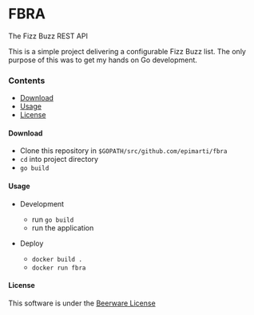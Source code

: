 # FBRA


The Fizz Buzz REST API

This is a simple project delivering a configurable Fizz Buzz list. The only purpose of this was to get my hands on Go development.
### Contents
* [Download](#download)
* [Usage](#usage)
* [License](#license)

#### Download
* Clone this repository in `$GOPATH/src/github.com/epimarti/fbra`
* `cd` into project directory
* `go build`

#### Usage
* Development
  * run `go build`
  * run the application

* Deploy
  * `docker build .`
  * `docker run fbra`

#### License
This software is under the [Beerware License](LICENSE)
